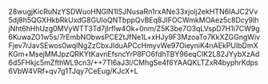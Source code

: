 28wugjKicRuNzYSDWuoHNGlN1ISJNusaRn1rxANe33xjolj2ekHTN6IAJC2Vv5dj8h5QGXHkbRkUxdG8GUloQNTbppQvBEq8JIFOCWmkMOAez5c8Dcy9IhjNht6hHhUzg0MVyWTT3Td7jIrflw4Ok+0nm/Z5K3be7O3qLVspD7H1i7CW9g6KuwaZO1w5s/7rEmbNObwsPCE2tJfNe1L+xHJy9F3MzoaTo7KkXZGGngWivFjev7rJavSEwos0wqlNgZzCbxJlduAPCcHmyvWe97OieyniK4nAEkPUIbDmXKGm+MsejMMJpzQRKYtKavnEfsncYrP8FO6fdhTBY96eqClK2L82JYybXzAd6d5FHkjc5mZfthWL9cn3/++7Tl6aJ3l/CMhgSe4f6YAAQKLTZxR4byphrKdps6VbW4VRf+qv7g1TJqy7CeEug/KJcX+L